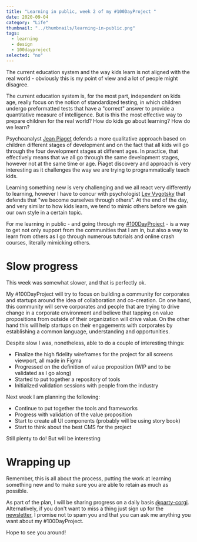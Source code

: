 ```yaml
---
title: "Learning in public, week 2 of my #100DayProject "
date: 2020-09-04
category: "Life"
thumbnail: "../thumbnails/learning-in-public.png"
tags:
  - learning
  - design
  - 100dayproject
selected: "no"
---
```


The current education system and the way kids learn is not aligned with the real world - obviously this is my point of view and a lot of people might disagree. 

The current education system is, for the most part, independent on kids age, really focus on the notion of standardized testing, in which children undergo preformatted tests that have a "correct" answer to provide a quantitative measure of intelligence. But is this the most effective way to prepare children for the real world? How do kids go about learning? How do we learn? 

Psychoanalyst [Jean Piaget](https://en.wikipedia.org/wiki/Jean_Piaget) defends a more qualitative approach based on children different stages of development and on the fact that all kids will go through the four development stages at different ages. In practice, that effectively means that we all go through the same development stages, however not at the same time or age. Piaget discovery and approach is very interesting as it challenges the way we are trying to programmatically teach kids.

Learning something new is very challenging and we all react very differently to learning, however I have to concur with psychologist [Lev Vygotsky](https://en.wikipedia.org/wiki/Lev_Vygotsky) that defends that "we become ourselves through others". At the end of the day, and very similar to how kids learn, we tend to mimic others before we gain our own style in a certain topic. 

For me learning in public - and going through my [#100DayProject](/blog/2020-08-20-about-having-a-100-day-project-mindset/) - is a way to get not only support from the communities that I am in, but also a way to learn from others as I go through numerous tutorials and online crash courses, literally mimicking others.    


# Slow progress

This week was somewhat slower, and that is perfectly ok.

My #100DayProject will try to focus on building a community for corporates and startups around the idea of collaboration and co-creation. On one hand, this community will serve corporates and people that are trying to drive change in a corporate environment and believe that tapping on value propositions from outside of their organization will drive value. On the other hand this will help startups on their engagements with corporates by establishing a common language, understanding and opportunities. 

Despite slow I was, nonetheless, able to do a couple of interesting things:
- Finalize the high fidelity wireframes for the project for all screens viewport, all made in Figma
- Progressed on the definition of value proposition (WIP and to be validated as I go along)
- Started to put together a repository of tools
- Initialized validation sessions with people from the industry

Next week I am planning the following: 
- Continue to put together the tools and frameworks 
- Progress with validation of the value proposition
- Start to create all UI components (probably will be using story book)
- Start to think about the best CMS for the project

Still plenty to do! But will be interesting 

# Wrapping up

Remember, this is all about the process, putting the work at learning something new and to make sure you are able to retain as much as possible.

As part of the plan, I will be sharing progress on a daily basis [@party-corgi](https://www.partycorgi.com/). Alternatively, if you don't want to miss a thing just sign up for the 
[newsletter](https://tiagofsanchez.ck.page/c6b98eda74), I promise not to spam you and that you can ask me anything you want about my #100DayProject.

Hope to see you around!








